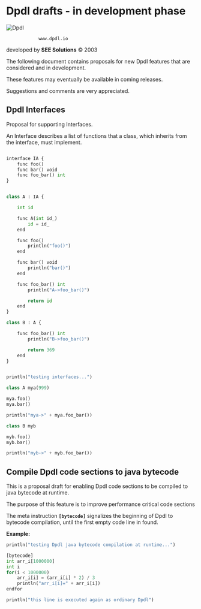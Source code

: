 # Dpdl drafts - in development phase

![Dpdl](https://www.dpdl.io/images/dpdl-io.png)

				www.dpdl.io

	
developed by
**SEE Solutions**
&copy; 2003

The following document contains proposals for new Dpdl features that are considered and in development.

These features may eventually be available in coming releases.

Suggestions and comments are very appreciated.



## Dpdl Interfaces

Proposal for supporting Interfaces.

An Interface describes a list of functions that a class, which inherits from the interface, must implement.

```python

interface IA {
	func foo()
	func bar() void
	func foo_bar() int
}


class A : IA {

	int id

	func A(int id_)
		id = id_
	end

	func foo()
		println("foo()")
	end

	func bar() void
		println("bar()")
	end

	func foo_bar() int
		println("A->foo_bar()")

		return id
	end
}

class B : A {

	func foo_bar() int
		println("B->foo_bar()")

		return 369
	end
}


println("testing interfaces...")

class A mya(999)

mya.foo()
mya.bar()

println("mya->" + mya.foo_bar())

class B myb

myb.foo()
myb.bar()

println("myb->" + myb.foo_bar())
```

## Compile Dpdl code sections to java bytecode


This is a proposal draft for enabling Dpdl code sections to be compiled to java bytecode at runtime.

The purpose of this feature is to improve performance critical code sections

The meta instruction **`[bytecode]`** signalizes the beginning of Dpdl to bytecode compilation, until the first empty code line in found.

**Example:**

```python
println("testing Dpdl java bytecode compilation at runtime...")

[bytecode]
int arr_i[1000000]
int i
for(i < 1000000)
	arr_i[i] = (arr_i[i] * 2) / 3
	println("arr_i[i]=" + arr_i[i])
endfor

println("this line is executed again as ordinary Dpdl")
```



